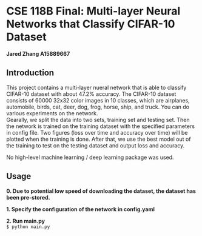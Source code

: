 # CSE 118B Final: Multi-layer Neural Networks that Classify CIFAR-10 Dataset

**Jared Zhang A15889667**

## Introduction
This project contains a multi-layer nueral network that is able to classify CIFAR-10 dataset with about 47.2% accuracy. The CIFAR-10 dataset consists of 60000 32x32 color images in 10 classes, which are airplanes, automobile, birds, cat, deer, dog, frog, horse, ship, and truck. You can do various experiments on the network.  
Gearally, we split the data into two sets, training set and testing set. Then the network is trained on the training dataset with the specified parameters in config file. Two figures (loss over time and accuracy over time) will be plotted when the training is done. After that, we use the best model out of the training to test on the testing dataset and output loss and accuracy.

No high-level machine learning / deep learning package was used.


## Usage
**0. Due to potential low speed of downloading the dataset, the dataset has been pre-stored.**

**1. Specify the configuration of the network in config.yaml**

**2. Run main.py**  
`$ python main.py`  
